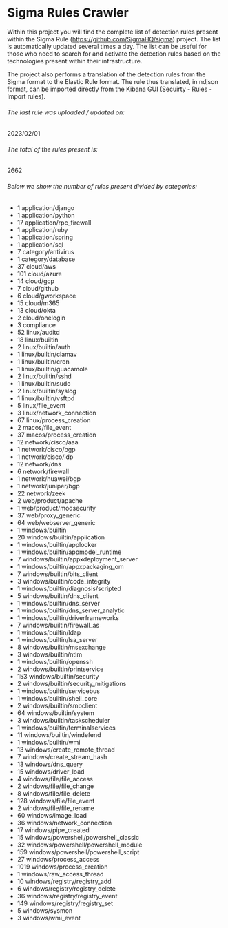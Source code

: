 # Sigma Rules Crawler
Within this project you will find the complete list of detection rules present within the Sigma Rule (https://github.com/SigmaHQ/sigma) project. The list is automatically updated several times a day.
The list can be useful for those who need to search for and activate the detection rules based on the technologies present within their infrastructure.

The project also performs a translation of the detection rules from the Sigma format to the Elastic Rule format. The rule thus translated, in ndjson format, can be imported directly from the Kibana GUI (Secuirty - Rules - Import rules).


###### The last rule was uploaded / updated on:
2023/02/01
###### The total of the rules present is:
2662
###### Below we show the number of rules present divided by categories:
- 1 application/django
- 1 application/python
- 17 application/rpc_firewall
- 1 application/ruby
- 1 application/spring
- 1 application/sql
- 7 category/antivirus
- 1 category/database
- 37 cloud/aws
- 101 cloud/azure
- 14 cloud/gcp
- 7 cloud/github
- 6 cloud/gworkspace
- 15 cloud/m365
- 13 cloud/okta
- 2 cloud/onelogin
- 3 compliance
- 52 linux/auditd
- 18 linux/builtin
- 2 linux/builtin/auth
- 1 linux/builtin/clamav
- 1 linux/builtin/cron
- 1 linux/builtin/guacamole
- 2 linux/builtin/sshd
- 1 linux/builtin/sudo
- 2 linux/builtin/syslog
- 1 linux/builtin/vsftpd
- 5 linux/file_event
- 3 linux/network_connection
- 67 linux/process_creation
- 2 macos/file_event
- 37 macos/process_creation
- 12 network/cisco/aaa
- 1 network/cisco/bgp
- 1 network/cisco/ldp
- 12 network/dns
- 6 network/firewall
- 1 network/huawei/bgp
- 1 network/juniper/bgp
- 22 network/zeek
- 2 web/product/apache
- 1 web/product/modsecurity
- 37 web/proxy_generic
- 64 web/webserver_generic
- 1 windows/builtin
- 20 windows/builtin/application
- 1 windows/builtin/applocker
- 1 windows/builtin/appmodel_runtime
- 7 windows/builtin/appxdeployment_server
- 1 windows/builtin/appxpackaging_om
- 7 windows/builtin/bits_client
- 3 windows/builtin/code_integrity
- 1 windows/builtin/diagnosis/scripted
- 5 windows/builtin/dns_client
- 1 windows/builtin/dns_server
- 1 windows/builtin/dns_server_analytic
- 1 windows/builtin/driverframeworks
- 7 windows/builtin/firewall_as
- 1 windows/builtin/ldap
- 1 windows/builtin/lsa_server
- 8 windows/builtin/msexchange
- 3 windows/builtin/ntlm
- 1 windows/builtin/openssh
- 2 windows/builtin/printservice
- 153 windows/builtin/security
- 2 windows/builtin/security_mitigations
- 1 windows/builtin/servicebus
- 1 windows/builtin/shell_core
- 2 windows/builtin/smbclient
- 64 windows/builtin/system
- 3 windows/builtin/taskscheduler
- 1 windows/builtin/terminalservices
- 11 windows/builtin/windefend
- 1 windows/builtin/wmi
- 13 windows/create_remote_thread
- 7 windows/create_stream_hash
- 13 windows/dns_query
- 15 windows/driver_load
- 4 windows/file/file_access
- 2 windows/file/file_change
- 8 windows/file/file_delete
- 128 windows/file/file_event
- 2 windows/file/file_rename
- 60 windows/image_load
- 36 windows/network_connection
- 17 windows/pipe_created
- 15 windows/powershell/powershell_classic
- 32 windows/powershell/powershell_module
- 159 windows/powershell/powershell_script
- 27 windows/process_access
- 1019 windows/process_creation
- 1 windows/raw_access_thread
- 10 windows/registry/registry_add
- 6 windows/registry/registry_delete
- 36 windows/registry/registry_event
- 149 windows/registry/registry_set
- 5 windows/sysmon
- 3 windows/wmi_event
